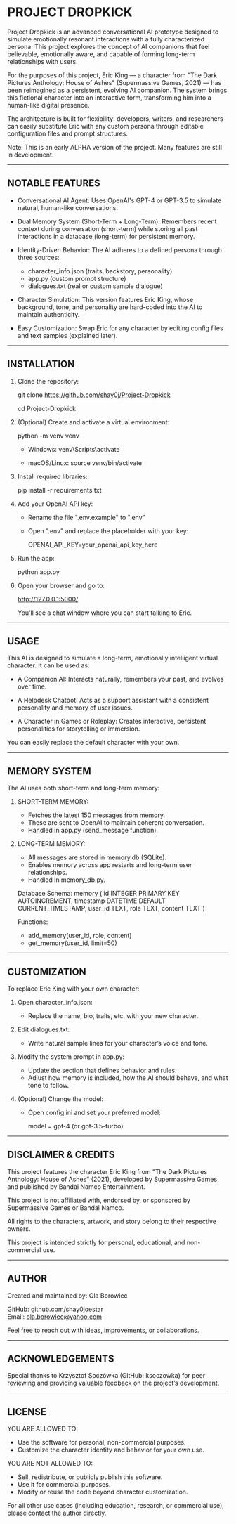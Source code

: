 PROJECT DROPKICK
================

Project Dropkick is an advanced conversational AI prototype designed to simulate emotionally resonant interactions with a fully characterized persona. This project explores the concept of AI companions that feel believable, emotionally aware, and capable of forming long-term relationships with users.

For the purposes of this project, Eric King — a character from "The Dark Pictures Anthology: House of Ashes" (Supermassive Games, 2021) — has been reimagined as a persistent, evolving AI companion. The system brings this fictional character into an interactive form, transforming him into a human-like digital presence.

The architecture is built for flexibility: developers, writers, and researchers can easily substitute Eric with any custom persona through editable configuration files and prompt structures.

Note: This is an early ALPHA version of the project. Many features are still in development.

------------------------------------------------------------
NOTABLE FEATURES
------------------------------------------------------------

- Conversational AI Agent:
  Uses OpenAI's GPT-4 or GPT-3.5 to simulate natural, human-like conversations.

- Dual Memory System (Short-Term + Long-Term):
  Remembers recent context during conversation (short-term) while storing all past interactions in a database (long-term) for persistent memory.

- Identity-Driven Behavior:
  The AI adheres to a defined persona through three sources:
    - character_info.json (traits, backstory, personality)
    - app.py (custom prompt structure)
    - dialogues.txt (real or custom sample dialogue)

- Character Simulation:
  This version features Eric King, whose background, tone, and personality are hard-coded into the AI to maintain authenticity.

- Easy Customization:
  Swap Eric for any character by editing config files and text samples (explained later).

------------------------------------------------------------
INSTALLATION
------------------------------------------------------------

1. Clone the repository:

   git clone https://github.com/shay0j/Project-Dropkick
   
   cd Project-Dropkick

2. (Optional) Create and activate a virtual environment:

   python -m venv venv

   - Windows:
     venv\Scripts\activate

   - macOS/Linux:
     source venv/bin/activate

3. Install required libraries:

   pip install -r requirements.txt

4. Add your OpenAI API key:
   - Rename the file ".env.example" to ".env"
   - Open ".env" and replace the placeholder with your key:

     OPENAI_API_KEY=your_openai_api_key_here

5. Run the app:

   python app.py

6. Open your browser and go to:

   http://127.0.0.1:5000/

   You’ll see a chat window where you can start talking to Eric.

------------------------------------------------------------
USAGE
------------------------------------------------------------

This AI is designed to simulate a long-term, emotionally intelligent virtual character. It can be used as:

- A Companion AI:
  Interacts naturally, remembers your past, and evolves over time.

- A Helpdesk Chatbot:
  Acts as a support assistant with a consistent personality and memory of user issues.

- A Character in Games or Roleplay:
  Creates interactive, persistent personalities for storytelling or immersion.

You can easily replace the default character with your own.

------------------------------------------------------------
MEMORY SYSTEM
------------------------------------------------------------

The AI uses both short-term and long-term memory:

1. SHORT-TERM MEMORY:
   - Fetches the latest 150 messages from memory.
   - These are sent to OpenAI to maintain coherent conversation.
   - Handled in app.py (send_message function).

2. LONG-TERM MEMORY:
   - All messages are stored in memory.db (SQLite).
   - Enables memory across app restarts and long-term user relationships.
   - Handled in memory_db.py.

   Database Schema:
     memory (
         id INTEGER PRIMARY KEY AUTOINCREMENT,
         timestamp DATETIME DEFAULT CURRENT_TIMESTAMP,
         user_id TEXT,
         role TEXT,
         content TEXT
     )

   Functions:
     - add_memory(user_id, role, content)
     - get_memory(user_id, limit=50)

------------------------------------------------------------
CUSTOMIZATION
------------------------------------------------------------

To replace Eric King with your own character:

1. Open character_info.json:
   - Replace the name, bio, traits, etc. with your new character.

2. Edit dialogues.txt:
   - Write natural sample lines for your character’s voice and tone.

3. Modify the system prompt in app.py:
   - Update the section that defines behavior and rules.
   - Adjust how memory is included, how the AI should behave, and what tone to follow.

4. (Optional) Change the model:
   - Open config.ini and set your preferred model:

     model = gpt-4     (or gpt-3.5-turbo)

------------------------------------------------------------
DISCLAIMER & CREDITS
------------------------------------------------------------

This project features the character Eric King from "The Dark Pictures Anthology: House of Ashes" (2021), developed by Supermassive Games and published by Bandai Namco Entertainment.

This project is not affiliated with, endorsed by, or sponsored by Supermassive Games or Bandai Namco.

All rights to the characters, artwork, and story belong to their respective owners.

This project is intended strictly for personal, educational, and non-commercial use.

------------------------------------------------------------
AUTHOR
------------------------------------------------------------

Created and maintained by: Ola Borowiec

GitHub: github.com/shay0joestar  
Email: ola.borowiec@yahoo.com

Feel free to reach out with ideas, improvements, or collaborations.

------------------------------------------------------------
ACKNOWLEDGEMENTS
------------------------------------------------------------

Special thanks to Krzysztof Soczówka (GitHub: ksoczowka) for peer reviewing and providing valuable feedback on the project’s development.

------------------------------------------------------------
LICENSE
------------------------------------------------------------

YOU ARE ALLOWED TO:
- Use the software for personal, non-commercial purposes.
- Customize the character identity and behavior for your own use.

YOU ARE NOT ALLOWED TO:
- Sell, redistribute, or publicly publish this software.
- Use it for commercial purposes.
- Modify or reuse the code beyond character customization.

For all other use cases (including education, research, or commercial use), please contact the author directly.
